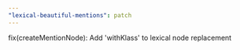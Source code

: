 ```yaml
---
"lexical-beautiful-mentions": patch
---
```


fix(createMentionNode): Add 'withKlass' to lexical node replacement
